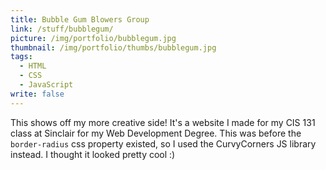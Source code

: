 ```yaml
---
title: Bubble Gum Blowers Group
link: /stuff/bubblegum/
picture: /img/portfolio/bubblegum.jpg
thumbnail: /img/portfolio/thumbs/bubblegum.jpg
tags: 
  - HTML
  - CSS
  - JavaScript
write: false
---
```


This shows off my more creative side! It's a website I made for my CIS 131 class at Sinclair for my Web Development Degree. This was before the `border-radius` css property existed, so I used the CurvyCorners JS library instead. I thought it looked pretty cool :)